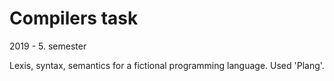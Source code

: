 # Compilers task
2019 - 5. semester

Lexis, syntax, semantics for a fictional programming language.
Used 'Plang'.
